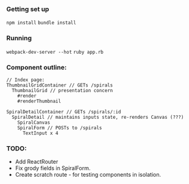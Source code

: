 ### Getting set up
`npm install`
`bundle install`

### Running
`webpack-dev-server --hot`
`ruby app.rb`

### Component outline:
```
// Index page:
ThumbnailGridContainer // GETs /spirals
  ThumbnailGrid // presentation concern
    #render
    #renderThumbnail

SpiralDetailContainer // GETs /spirals/:id
  SpiralDetail // maintains inputs state, re-renders Canvas (???)
    SpiralCanvas
    SpiralForm // POSTs to /spirals
      TextInput x 4
```

### TODO:

* Add ReactRouter
* Fix grody fields in SpiralForm.
* Create scratch route - for testing components in isolation.
